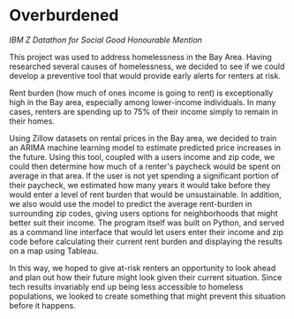 # Overburdened

*IBM Z Datathon for Social Good Honourable Mention*

This project was used to address homelessness in the Bay Area. Having researched several causes of homelessness, we decided to see if we could develop a preventive tool that would provide early alerts for renters at risk.

Rent burden (how much of ones income is going to rent) is exceptionally high in the Bay area, especially among lower-income individuals. In many cases, renters are spending up to 75% of their income simply to remain in their homes.

Using Zillow datasets on rental prices in the Bay area, we decided to train an ARIMA machine learning model to estimate predicted price increases in the future. Using this tool, coupled with a users income and zip code, we could then determine how much of a renter's paycheck would be spent on average in that area. If the user is not yet spending a significant portion of their paycheck, we estimated how many years it would take before they would enter a level of rent burden that would be unsustainable. In addition, we also would use the model to predict the average rent-burden in surrounding zip codes, giving users options for neighborhoods that might better suit their income. The program itself was built on Python, and served as a command line interface that would let users enter their income and zip code before calculating their current rent burden and displaying the results on a map using Tableau.

In this way, we hoped to give at-risk renters an opportunity to look ahead and plan out how their future might look given their current situation. Since tech results invariably end up being less accessible to homeless populations, we looked to create something that might prevent this situation before it happens. 
